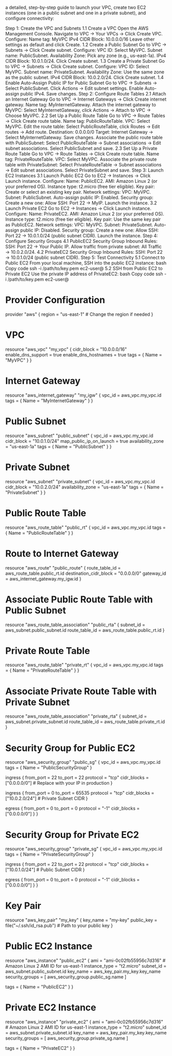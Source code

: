 a detailed, step-by-step guide to launch your VPC, create two EC2 instances (one in a public subnet and one in a private subnet), and configure connectivity:

Step 1: Create the VPC and Subnets
1.1 Create a VPC
Open the AWS Management Console.
Navigate to VPC → Your VPCs → Click Create VPC.
Configure:
Name tag: MyVPC
IPv4 CIDR Block: 10.0.0.0/16
Leave other settings as default and click Create.
1.2 Create a Public Subnet
Go to VPC → Subnets → Click Create subnet.
Configure:
VPC ID: Select MyVPC.
Subnet name: PublicSubnet.
Availability Zone: Pick any zone (e.g., us-east-1a).
IPv4 CIDR Block: 10.0.1.0/24.
Click Create subnet.
1.3 Create a Private Subnet
Go to VPC → Subnets → Click Create subnet.
Configure:
VPC ID: Select MyVPC.
Subnet name: PrivateSubnet.
Availability Zone: Use the same zone as the public subnet.
IPv4 CIDR Block: 10.0.2.0/24.
Click Create subnet.
1.4 Enable Auto-Assign Public IP for Public Subnet
Go to VPC → Subnets → Select PublicSubnet.
Click Actions → Edit subnet settings.
Enable Auto-assign public IPv4.
Save changes.
Step 2: Configure Route Tables
2.1 Attach an Internet Gateway
Go to VPC → Internet Gateways → Click Create internet gateway.
Name tag: MyInternetGateway.
Attach the internet gateway to MyVPC:
Select MyInternetGateway, click Actions → Attach to VPC → Choose MyVPC.
2.2 Set Up a Public Route Table
Go to VPC → Route Tables → Click Create route table.
Name tag: PublicRouteTable.
VPC: Select MyVPC.
Edit the route table:
Select PublicRouteTable, click Routes → Edit routes → Add route.
Destination: 0.0.0.0/0
Target: Internet Gateway → Select MyInternetGateway.
Save changes.
Associate the public route table with PublicSubnet:
Select PublicRouteTable → Subnet associations → Edit subnet associations.
Select PublicSubnet and save.
2.3 Set Up a Private Route Table
Go to VPC → Route Tables → Click Create route table.
Name tag: PrivateRouteTable.
VPC: Select MyVPC.
Associate the private route table with PrivateSubnet:
Select PrivateRouteTable → Subnet associations → Edit subnet associations.
Select PrivateSubnet and save.
Step 3: Launch EC2 Instances
3.1 Launch Public EC2
Go to EC2 → Instances → Click Launch instance.
Configure:
Name: PublicEC2.
AMI: Amazon Linux 2 (or your preferred OS).
Instance type: t2.micro (free tier eligible).
Key pair: Create or select an existing key pair.
Network settings:
VPC: MyVPC.
Subnet: PublicSubnet.
Auto-assign public IP: Enabled.
Security group: Create a new one:
Allow SSH: Port 22 → MyIP.
Launch the instance.
3.2 Launch Private EC2
Go to EC2 → Instances → Click Launch instance.
Configure:
Name: PrivateEC2.
AMI: Amazon Linux 2 (or your preferred OS).
Instance type: t2.micro (free tier eligible).
Key pair: Use the same key pair as PublicEC2.
Network settings:
VPC: MyVPC.
Subnet: PrivateSubnet.
Auto-assign public IP: Disabled.
Security group: Create a new one:
Allow SSH: Port 22 → 10.0.1.0/24 (public subnet CIDR).
Launch the instance.
Step 4: Configure Security Groups
4.1 PublicEC2 Security Group
Inbound Rules:
SSH: Port 22 → Your Public IP.
Allow traffic from private subnet: All Traffic → 10.0.2.0/24.
4.2 PrivateEC2 Security Group
Inbound Rules:
SSH: Port 22 → 10.0.1.0/24 (public subnet CIDR).
Step 5: Test Connectivity
5.1 Connect to Public EC2
From your local machine, SSH into the public EC2 instance:
bash
Copy code
ssh -i /path/to/key.pem ec2-user@<Public EC2 Public IP>
5.2 SSH from Public EC2 to Private EC2
Use the private IP address of PrivateEC2:
bash
Copy code
ssh -i /path/to/key.pem ec2-user@<Private EC2 Private IP>



# Provider Configuration
provider "aws" {
  region = "us-east-1" # Change the region if needed
}

# VPC
resource "aws_vpc" "my_vpc" {
  cidr_block           = "10.0.0.0/16"
  enable_dns_support   = true
  enable_dns_hostnames = true
  tags = {
    Name = "MyVPC"
  }
}

# Internet Gateway
resource "aws_internet_gateway" "my_igw" {
  vpc_id = aws_vpc.my_vpc.id
  tags = {
    Name = "MyInternetGateway"
  }
}

# Public Subnet
resource "aws_subnet" "public_subnet" {
  vpc_id                  = aws_vpc.my_vpc.id
  cidr_block              = "10.0.1.0/24"
  map_public_ip_on_launch = true
  availability_zone       = "us-east-1a"
  tags = {
    Name = "PublicSubnet"
  }
}

# Private Subnet
resource "aws_subnet" "private_subnet" {
  vpc_id            = aws_vpc.my_vpc.id
  cidr_block        = "10.0.2.0/24"
  availability_zone = "us-east-1a"
  tags = {
    Name = "PrivateSubnet"
  }
}

# Public Route Table
resource "aws_route_table" "public_rt" {
  vpc_id = aws_vpc.my_vpc.id
  tags = {
    Name = "PublicRouteTable"
  }
}

# Route to Internet Gateway
resource "aws_route" "public_route" {
  route_table_id         = aws_route_table.public_rt.id
  destination_cidr_block = "0.0.0.0/0"
  gateway_id             = aws_internet_gateway.my_igw.id
}

# Associate Public Route Table with Public Subnet
resource "aws_route_table_association" "public_rta" {
  subnet_id      = aws_subnet.public_subnet.id
  route_table_id = aws_route_table.public_rt.id
}

# Private Route Table
resource "aws_route_table" "private_rt" {
  vpc_id = aws_vpc.my_vpc.id
  tags = {
    Name = "PrivateRouteTable"
  }
}

# Associate Private Route Table with Private Subnet
resource "aws_route_table_association" "private_rta" {
  subnet_id      = aws_subnet.private_subnet.id
  route_table_id = aws_route_table.private_rt.id
}

# Security Group for Public EC2
resource "aws_security_group" "public_sg" {
  vpc_id = aws_vpc.my_vpc.id
  tags = {
    Name = "PublicSecurityGroup"
  }

  ingress {
    from_port   = 22
    to_port     = 22
    protocol    = "tcp"
    cidr_blocks = ["0.0.0.0/0"] # Replace with your IP in production
  }

  ingress {
    from_port   = 0
    to_port     = 65535
    protocol    = "tcp"
    cidr_blocks = ["10.0.2.0/24"] # Private Subnet CIDR
  }

  egress {
    from_port   = 0
    to_port     = 0
    protocol    = "-1"
    cidr_blocks = ["0.0.0.0/0"]
  }
}

# Security Group for Private EC2
resource "aws_security_group" "private_sg" {
  vpc_id = aws_vpc.my_vpc.id
  tags = {
    Name = "PrivateSecurityGroup"
  }

  ingress {
    from_port   = 22
    to_port     = 22
    protocol    = "tcp"
    cidr_blocks = ["10.0.1.0/24"] # Public Subnet CIDR
  }

  egress {
    from_port   = 0
    to_port     = 0
    protocol    = "-1"
    cidr_blocks = ["0.0.0.0/0"]
  }
}

# Key Pair
resource "aws_key_pair" "my_key" {
  key_name   = "my-key"
  public_key = file("~/.ssh/id_rsa.pub") # Path to your public key
}

# Public EC2 Instance
resource "aws_instance" "public_ec2" {
  ami           = "ami-0c02fb55956c7d316" # Amazon Linux 2 AMI ID for us-east-1
  instance_type = "t2.micro"
  subnet_id     = aws_subnet.public_subnet.id
  key_name      = aws_key_pair.my_key.key_name
  security_groups = [
    aws_security_group.public_sg.name
  ]

  tags = {
    Name = "PublicEC2"
  }
}

# Private EC2 Instance
resource "aws_instance" "private_ec2" {
  ami           = "ami-0c02fb55956c7d316" # Amazon Linux 2 AMI ID for us-east-1
  instance_type = "t2.micro"
  subnet_id     = aws_subnet.private_subnet.id
  key_name      = aws_key_pair.my_key.key_name
  security_groups = [
    aws_security_group.private_sg.name
  ]

  tags = {
    Name = "PrivateEC2"
  }
}

